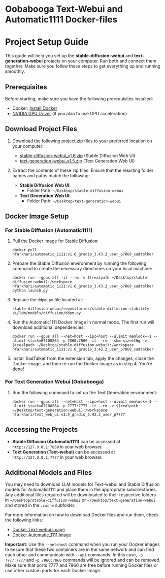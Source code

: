 # Oobabooga Text-Webui and Automatic1111 Docker-files


# Project Setup Guide

This guide will help you set up the **stable-diffusion-webui** and **text-generation-webui** projects on your computer. Run both and connect them together. Make sure you follow these steps to get everything up and running smoothly.

## Prerequisites

Before starting, make sure you have the following prerequisites installed:

- Docker: [Install Docker](https://docs.docker.com/get-docker/)
- [NVIDIA GPU Driver](https://www.nvidia.com/download/index.aspx) (if you plan to use GPU acceleration)

## Download Project Files

1. Download the following project zip files to your preferred location on your computer:

    - [stable-diffusion-webui_v1.6.zip](https://github.com/HFarkhari/Oobabooga-text-webui_and_Automatic1111_Docker-files/blob/main/stable-diffusion-webui_v1.6.zip) (Stable Diffusion Web UI)
    - [text-generation-webui_v1.5.zip](https://github.com/HFarkhari/Oobabooga-text-webui_and_Automatic1111_Docker-files/blob/main/text-generation-webui_v1.5.zip) (Text Generation Web UI)

2. Extract the contents of these zip files. Ensure that the resulting folder names and paths match the following:

    - **Stable Diffusion Web UI**:
        - Folder Path: `~/Desktop/stable-diffusion-webui`
    - **Text Generation Web UI**:
        - Folder Path: `~/Desktop/text-generation-webui`

## Docker Image Setup

### For Stable Diffusion (Automatic1111)

1. Pull the Docker image for Stable Diffusion:

    ```shell
    docker pull hfarkhari/automatic_1111:v1.6_gradio_3.43.2_user_p7860_sadtalker
    ```

2. Prepare the Stable Diffusion environment by running the following command to create the necessary directories on your local machine:

    ```shell
    docker run --gpus all -it --rm -v $(realpath ~/Desktop/stable-diffusion-webui):/workspace hfarkhari/automatic_1111:v1.6_gradio_3.43.2_user_p7860_sadtalker python launch.py
    ```

3. Replace the `ddpm.py` file located at:

    ```
    stable-diffusion-webui/repositories/stable-diffusion-stability-ai/ldm/models/diffusion/ddpm.py
    ```

4. Run the Automatic1111 Docker image in normal mode. The first run will download additional dependencies:

    ```shell
    docker run --gpus all --net=host --ipc=host --ulimit memlock=-1 --ulimit stack=67108864 -p 7860:7860 -it --rm --shm-size=16g -v $(realpath ~/Desktop/stable-diffusion-webui):/workspace hfarkhari/automatic_1111:v1.6_gradio_3.43.2_user_p7860_sadtalker
    ```

5. Install SadTalker from the extension tab, apply the changes, close the Docker image, and then re-run the Docker image as in step 4. You're done!

### For Text Generation Webui (Oobabooga)

1. Run the following command to set up the Text Generation environment:

    ```shell
    docker run --gpus all --net=host --ipc=host --ulimit memlock=-1 --ulimit stack=67108864 -p 7777:7777 -it --rm -v $(realpath ~/Desktop/text-generation-webui):/workspace hfarkhari/text_web_ui:v1.5_gradio_3.43.2_user_p7777
    ```

## Accessing the Projects

- **Stable Diffusion (Automatic1111)** can be accessed at `http://127.0.0.1:7860` in your web browser.
- **Text Generation (Text-webui)** can be accessed at `http://127.0.0.1:7777` in your web browser.

## Additional Models and Files

You may need to download LLM models for Text-webui and Stable Diffusion models for Automatic1111 and place them in the appropriate subdirectories. Any additional files required will be downloaded to their respective folders in `~/Desktop/stable-diffusion-webui` or `~/Desktop/text-generation-webui` and stored in the `.cache` subfolder.

For more information on how to download Docker files and run them, check the following links:

- [Docker Text-webui Image](https://hub.docker.com/r/hfarkhari/text_web_ui)
- [Docker Automatic_1111 Image](https://hub.docker.com/r/hfarkhari/automatic_1111)

**Important**: Use the `--net=host` command when you run your Docker images to ensure that these two containers are in the same network and can find each other and communicate with `--api` commands. In this case, `-p 7777:7777` and `-p 7860:7860` commands will be ignored and can be removed. Make sure that ports 7777 and 7860 are free before running Docker files or use other custom ports for each Docker image.
